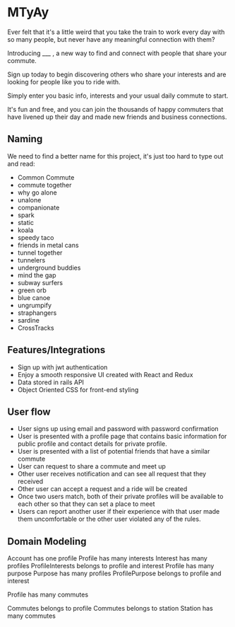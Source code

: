 # MTyAy

Ever felt that it's a little weird that you take the train to work every day
with so many people, but never have any meaningful connection with them?

Introducing ___ , a new way to find and connect with people that share your commute.

Sign up today to begin discovering others who share your interests and are looking for people like you to ride with.

Simply enter you basic info, interests and your usual daily commute to start.

It's fun and free, and you can join the thousands of happy commuters that have livened up their day and made new friends and business connections.



## Naming

We need to find a better name for this project, it's just too hard to type out and read:

- Common Commute
- commute together
- why go alone
- unalone
- companionate
- spark
- static
- koala
- speedy taco
- friends in metal cans
- tunnel together
- tunnelers
- underground buddies
- mind the gap
- subway surfers
- green orb
- blue canoe
- ungrumpify
- straphangers
- sardine
- CrossTracks


## Features/Integrations

- Sign up with jwt authentication
- Enjoy a smooth responsive UI created with React and Redux
- Data stored in rails API
- Object Oriented CSS for front-end styling

## User flow

- User signs up using email and password with password confirmation
- User is presented with a profile page that contains basic information for public profile and contact details for private profile.
- User is presented with a list of potential friends that have a similar commute
- User can request to share a commute and meet up
- Other user receives notification and can see all request that they received
- Other user can accept a request and a ride will be created
- Once two users match, both of their private profiles will be available to each other so that they can set a place to meet
- Users can report another user if their experience with that user made them uncomfortable or the other user violated any of the rules.

## Domain Modeling

Account has one profile
Profile has many interests
Interest has many profiles
ProfileInterests belongs to profile and interest
Profile has many purpose
Purpose has many profiles
ProfilePurpose belongs to profile and interest


Profile has many commutes


Commutes belongs to profile
Commutes belongs to station
Station has many commutes
